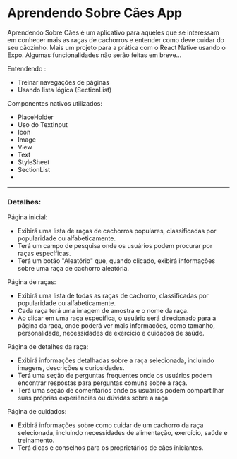 <h1>Aprendendo Sobre Cães App</h1>

<p>Aprendendo Sobre Cães é um aplicativo para aqueles que se interessam em conhecer mais as raças de cachorros e entender como deve cuidar do seu cãozinho. Mais um projeto para a prática com o React Native usando o Expo. Algumas funcionalidades não serão feitas em breve...</p>

<p>Entendendo :</p>
<ul>
<li> Treinar navegações de páginas</li>
<li> Usando lista lógica (SectionList)</li>
</ul>

<p>Componentes nativos utilizados:</p>
<ul>
  <li>PlaceHolder</li>
  <li>Uso do TextInput</li>
  <li>Icon</li>
  <li>Image</li>
  <li>View</li>
  <li>Text</li>
  <li>StyleSheet</li>
  <li>SectionList<li>
</ul>

<hr>

<h3>Detalhes:</h3>
Página inicial:
 <ul>
  <li>Exibirá uma lista de raças de cachorros populares, classificadas por popularidade ou alfabeticamente.</li>
  <li>Terá um campo de pesquisa onde os usuários podem procurar por raças específicas.</li>
  <li>Terá um botão "Aleatório" que, quando clicado, exibirá informações sobre uma raça de cachorro aleatória.</li>
  
  </ul>
    Página de raças:
  <ul>
    <li>Exibirá uma lista de todas as raças de cachorro, classificadas por popularidade ou alfabeticamente.</li>
    <li>Cada raça terá uma imagem de amostra e o nome da raça.</li>
   <li>Ao clicar em uma raça específica, o usuário será direcionado para a página da raça, onde poderá ver mais informações, como tamanho, personalidade, necessidades       de exercício e cuidados de saúde.</li>
 </ul>
  
   Página de detalhes da raça:
 <ul>
  <li>Exibirá informações detalhadas sobre a raça selecionada, incluindo imagens, descrições e curiosidades.</li>
  <li>Terá uma seção de perguntas frequentes onde os usuários podem encontrar respostas para perguntas comuns sobre a raça.</li>
  <li>Terá uma seção de comentários onde os usuários podem compartilhar suas próprias experiências ou dúvidas sobre a raça.</li>
  </ul>
  
  Página de cuidados:
  <ul>
  <li>Exibirá informações sobre como cuidar de um cachorro da raça selecionada, incluindo necessidades de alimentação, exercício, saúde e treinamento.</li>
  <li>Terá dicas e conselhos para os proprietários de cães iniciantes.</li>
</ul>













